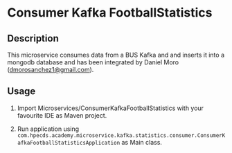 # Consumer Kafka FootballStatistics


## Description

This microservice consumes data from a BUS Kafka and and inserts it into a mongodb database and has been integrated by Daniel Moro (<dmorosanchez1@gmail.com>).

## Usage

1. Import Microservices/ConsumerKafkaFootballStatistics with your favourite IDE as Maven project.

1. Run application using `com.hpecds.academy.microservice.kafka.statistics.consumer.ConsumerKafkaFootballStatisticsApplication` as Main class.
